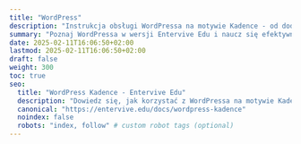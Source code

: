 ```yaml
---
title: "WordPress"
description: "Instrukcja obsługi WordPressa na motywie Kadence - od dodawania wpisów po korzystanie z wtyczek."
summary: "Poznaj WordPressa w wersji Entervive Edu i naucz się efektywnie zarządzać treścią."
date: 2025-02-11T16:06:50+02:00
lastmod: 2025-02-11T16:06:50+02:00
draft: false
weight: 300
toc: true
seo:
  title: "WordPress Kadence - Entervive Edu"
  description: "Dowiedz się, jak korzystać z WordPressa na motywie Kadence. Tworzenie wpisów, kategorie i najlepsze wtyczki dla nauczycieli."
  canonical: "https://entervive.edu/docs/wordpress-kadence"
  noindex: false
  robots: "index, follow" # custom robot tags (optional)
---
```

